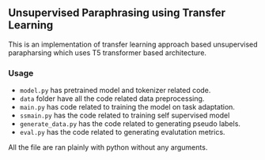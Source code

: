 ## Unsupervised Paraphrasing using Transfer Learning
This is an implementation of transfer learning approach based unsupervised parapharsing which uses T5 transformer based architecture.

### Usage
- `model.py` has pretrained model and tokenizer related code.
- `data` folder have all the code related data preprocessing.
- `main.py` has code related to training the model on task adaptation.
- `ssmain.py` has the code related to training self supervised model
- `generate_data.py` has the code related to generating pseudo labels.
- `eval.py` has the code related to generating evalutation metrics.

All the file are ran plainly with python without any arguments.
